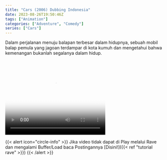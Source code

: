 ```yaml
---
title: "Cars (2006) Dubbing Indonesia"
date: 2023-08-26T19:50:46Z
tags: ["Animation"]
categories: ["Adventure", "Comedy"]
series: ["Cars"]
---
```


Dalam perjalanan menuju balapan terbesar dalam hidupnya, sebuah mobil balap pemula yang jagoan terdampar di kota kumuh dan mengetahui bahwa kemenangan bukanlah segalanya dalam hidup.

<video width="320" height="240" poster="https://www.themoviedb.org/t/p/original/w5nE0dUFEecbGIqXda00aaUTz0r.jpg" controls>
  <source src="https://kp3d-my.sharepoint.com/personal/ryoo_kp3d_onmicrosoft_com/_layouts/15/download.aspx?share=ETgjBfW5NrdOmDlc3L0iN48BKcE_-KagCVL0x0aZHiAqmA" type="video/mp4">
  
</video>

{{< alert icon="circle-info" >}}
Jika video tidak dapat di Play melalui Rave dan mengalami Buffer/Load baca Postingannya [Disini!]({{< ref "tutorial rave" >}})
{{< /alert >}}


